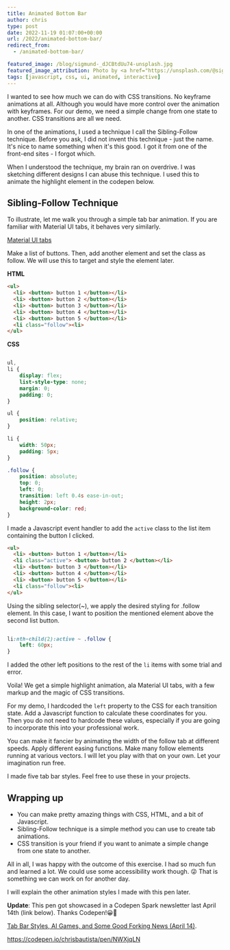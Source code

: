 ```yaml
---
title: Animated Bottom Bar
author: chris
type: post
date: 2022-11-19 01:07:00+00:00
url: /2022/animated-bottom-bar/
redirect_from: 
  - /animated-bottom-bar/

featured_image: /blog/sigmund-_dJCBtdUu74-unsplash.jpg
featured_image_attribution: Photo by <a href="https://unsplash.com/@sigmund">Sigmund</a>
tags: [javascript, css, ui, animated, interactive]
---
```


I wanted to see how much we can do with CSS transitions. No keyframe animations at all. Although you would have more control over the animation with keyframes. For our demo, we need a simple change from one state to another. CSS transitions are all we need.

In one of the animations, I used a technique I call the Sibling-Follow technique. Before you ask, I did not invent this technique - just the name. It's nice to name something when it's this good. I got it from one of the front-end sites - I forgot which.

When I understood the technique, my brain ran on overdrive. I was sketching different designs I can abuse this technique. I used this to animate the highlight element in the codepen below.

## Sibling-Follow Technique

To illustrate, let me walk you through a simple tab bar animation. If you are familiar with Material UI tabs, it behaves very similarly. 

[Material UI tabs](https://mui.com/material-ui/react-tabs/)

Make a list of buttons. Then, add another element and set the class as follow. We will use this to target and style the element later.

**HTML**
```html
<ul>
  <li> <button> button 1 </button></li>
  <li> <button> button 2 </button></li>
  <li> <button> button 3 </button></li>
  <li> <button> button 4 </button></li>
  <li> <button> button 5 </button></li>
  <li class="follow"><li>
</ul>
```

**CSS**
```css

ul,
li {
    display: flex;
    list-style-type: none;
    margin: 0;
    padding: 0;
}

ul {
    position: relative;
}

li {
    width: 50px;
    padding: 5px;
}

.follow {
    position: absolute;
    top: 0;
    left: 0;
    transition: left 0.4s ease-in-out;
    height: 2px;
    background-color: red;
}
```

I made a Javascript event handler to add the `active` class to the list item containing the button I clicked.

```html
<ul>
  <li> <button> button 1 </button></li>
  <li class="active"> <button> button 2 </button></li>
  <li> <button> button 3 </button></li>
  <li> <button> button 4 </button></li>
  <li> <button> button 5 </button></li>
  <li class="follow"><li>
</ul>
```

Using the sibling selector(~), we apply the desired styling for .follow element. In this case, I want to position the mentioned element above the second list button.

```css

li:nth-child(2):active ~ .follow {
    left: 60px;
}

```
I added the other left positions to the rest of the `li` items with some trial and error. 

Voila! We get a simple highlight animation, ala Material UI tabs, with a few markup and the magic of CSS transitions.

For my demo, I hardcoded the `left` property to the CSS for each transition state. Add a Javascript function to calculate these coordinates for you. Then you do not need to hardcode these values, especially if you are going to incorporate this into your professional work. 

You can make it fancier by animating the width of the follow tab at different speeds. Apply different easing functions. Make many follow elements running at various vectors. I will let you play with that on your own. Let your imagination run free.

I made five tab bar styles. Feel free to use these in your projects.

## Wrapping up

- You can make pretty amazing things with CSS, HTML, and a bit of Javascript.
- Sibling-Follow technique is a simple method you can use to create tab animations.
- CSS transition is your friend if you want to animate a simple change from one state to another.  

All in all, I was happy with the outcome of this exercise. I had so much fun and learned a lot. We could use some accessibility work though. 😜 That is something we can work on for another day.

I will explain the other animation styles I made with this pen later.

**Update**: This pen got showcased in a Codepen Spark newsletter last April 14th (link below). Thanks Codepen!😀🎉

[Tab Bar Styles, AI Games, and Some Good Forking News (April 14)](https://codepen.io/spark/280).

https://codepen.io/chrisbautista/pen/NWXjqLN